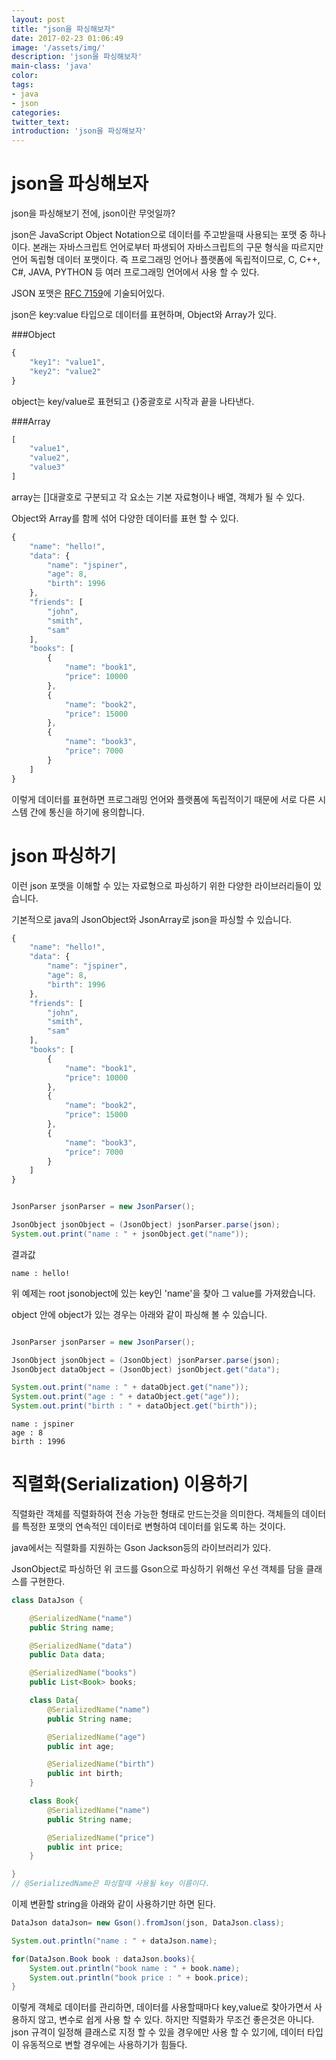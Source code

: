 ```yaml
---
layout: post
title: "json을 파싱해보자"
date: 2017-02-23 01:06:49
image: '/assets/img/'
description: 'json을 파싱해보자'
main-class: 'java'
color:
tags:
- java
- json
categories:
twitter_text:
introduction: 'json을 파싱해보자'
---
```


json을 파싱해보자 
=====

json을 파싱해보기 전에, json이란 무엇일까?


json은 JavaScript Object Notation으로 데이터를 주고받을때 사용되는 포맷 중 하나이다. 본래는 자바스크립트 언어로부터 파생되어 자바스크립트의 구문 형식을 따르지만 언어 독립형 데이터 포맷이다. 즉 프로그래밍 언어나 플랫폼에 독립적이므로, C, C++, C#, JAVA, PYTHON 등 여러 프로그래밍 언어에서 사용 할 수 있다.

JSON 포맷은 [RFC 7159](https://tools.ietf.org/html/rfc7159)에 기술되어있다.

json은 key:value 타입으로 데이터를 표현하며, Object와 Array가 있다.

###Object
```javascript
{
	"key1": "value1",
	"key2": "value2"
}
```
object는 key/value로 표현되고 {}중괄호로 시작과 끝을 나타낸다.

###Array
```javascript
[
	"value1",
	"value2",
	"value3"
]
```
array는 []대괄호로 구분되고 각 요소는 기본 자료형이나 배열, 객체가 될 수 있다.

Object와 Array를 함께 섞어 다양한 데이터를 표현 할 수 있다.

```javascript
{
    "name": "hello!",
    "data": {
        "name": "jspiner",
        "age": 8,
        "birth": 1996
    },
    "friends": [
        "john",
        "smith",
        "sam"
    ],
    "books": [
        {
            "name": "book1",
            "price": 10000
        },
        {
            "name": "book2",
            "price": 15000
        },
        {
            "name": "book3",
            "price": 7000
        }
    ]
}
```

이렇게 데이터를 표현하면 프로그래밍 언어와 플랫폼에 독립적이기 때문에 서로 다른 시스템 간에 통신을 하기에 용의합니다.



json 파싱하기
======

이런 json 포맷을 이해할 수 있는 자료형으로 파싱하기 위한 다양한 라이브러리들이 있습니다.

기본적으로 java의 JsonObject와 JsonArray로 json을 파싱할 수 있습니다.

```javascript
{
    "name": "hello!",
    "data": {
        "name": "jspiner",
        "age": 8,
        "birth": 1996
    },
    "friends": [
        "john",
        "smith",
        "sam"
    ],
    "books": [
        {
            "name": "book1",
            "price": 10000
        },
        {
            "name": "book2",
            "price": 15000
        },
        {
            "name": "book3",
            "price": 7000
        }
    ]
}
```
```java

JsonParser jsonParser = new JsonParser();

JsonObject jsonObject = (JsonObject) jsonParser.parse(json);
System.out.print("name : " + jsonObject.get("name"));
```
결과값


```
name : hello!
```

위 예제는 root jsonobject에 있는 key인 'name'을 찾아 그 value를 가져왔습니다.



object 안에 object가 있는 경우는 아래와 같이 파싱해 볼 수 있습니다.

```java

JsonParser jsonParser = new JsonParser();

JsonObject jsonObject = (JsonObject) jsonParser.parse(json);
JsonObject dataObject = (JsonObject) jsonObject.get("data");

System.out.print("name : " + dataObject.get("name"));
System.out.print("age : " + dataObject.get("age"));
System.out.print("birth : " + dataObject.get("birth"));
```

```
name : jspiner
age : 8
birth : 1996
```

직렬화(Serialization) 이용하기 
=====
직렬화란 객체를 직렬화하여 전송 가능한 형태로 만드는것을 의미한다. 객체들의 데이터를 특정한 포맷의 연속적인 데이터로 변형하여 데이터를 읽도록 하는 것이다.

java에서는 직렬화를 지원하는 Gson Jackson등의 라이브러리가 있다.

JsonObject로 파싱하던 위 코드를 Gson으로 파싱하기 위해선 우선 객체를 담을 클래스를 구현한다.

```java
class DataJson {

    @SerializedName("name")
    public String name;

    @SerializedName("data")
    public Data data;

    @SerializedName("books")
    public List<Book> books;

    class Data{
        @SerializedName("name")
        public String name;

        @SerializedName("age")
        public int age;

        @SerializedName("birth")
        public int birth;
    }

    class Book{
        @SerializedName("name")
        public String name;

        @SerializedName("price")
        public int price;
    }

}
// @SerializedName은 파싱할때 사용될 key 이름이다.
```
이제 변환할 string을 아래와 같이 사용하기만 하면 된다.
```java
DataJson dataJson= new Gson().fromJson(json, DataJson.class);

System.out.println("name : " + dataJson.name);

for(DataJson.Book book : dataJson.books){
    System.out.println("book name : " + book.name);
    System.out.println("book price : " + book.price);
}

```
이렇게 객체로 데이터를 관리하면, 데이터를 사용할때마다 key,value로 찾아가면서 사용하지 않고, 변수로 쉽게 사용 할 수 있다.
하지만 직렬화가 무조건 좋은것은 아니다. json 규격이 일정해 클래스로 지정 할 수 있을 경우에만 사용 할 수 있기에, 데이터 타입이 유동적으로 변할 경우에는 사용하기가 힘들다. 






